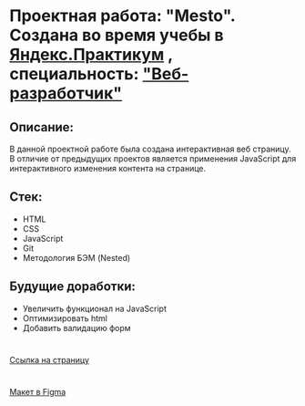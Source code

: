 # Проектная работа: "Mesto". Создана во время  учебы в [Яндекс.Практикум](https://practicum.yandex.ru) , специальность: ["Веб-разработчик"](https://practicum.yandex.ru/web/)
## Описание:
В данной проектной работе была создана интерактивная веб страницу. В отличие от предыдущих проектов является применения JavaScript для интерактивного изменения контента на странице.
## Стек:
* HTML
* CSS
* JavaScript
* Git
* Методология БЭМ (Nested)
## Будущие доработки:
* Увеличить функционал на JavaScript
* Оптимизировать html
* Добавить валидацию форм
#
[Ссылка на страницу](https://tsinik2508.github.io/mesto/)
#
[Макет в Figma](https://www.figma.com/file/2cn9N9jSkmxD84oJik7xL7/JavaScript.-Sprint-4?node-id=28212%3A212&mode=dev)

